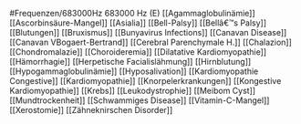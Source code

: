 #Frequenzen/683000Hz
683000 Hz (E)
[[Agammaglobulinämie]]
[[Ascorbinsäure-Mangel]]
[[Asialia]]
[[Bell-Palsy]]
[[Bellâ€™s Palsy]]
[[Blutungen]]
[[Bruxismus]]
[[Bunyavirus Infections]]
[[Canavan Disease]]
[[Canavan VBogaert-Bertrand]]
[[Cerebral Parenchymale H.]]
[[Chalazion]]
[[Chondromalazie]]
[[Choroideremia]]
[[Dilatative Kardiomyopathie]]
[[Hämorrhagie]]
[[Herpetische Facialislähmung]]
[[Hirnblutung]]
[[Hypogammaglobulinämie]]
[[Hyposalivation]]
[[Kardiomyopathie Congestive]]
[[Kardiomyopathie]]
[[Knorpelerkrankungen]]
[[Kongestive Kardiomyopathie]]
[[Krebs]]
[[Leukodystrophie]]
[[Meibom Cyst]]
[[Mundtrockenheit]]
[[Schwammiges Disease]]
[[Vitamin-C-Mangel]]
[[Xerostomie]]
[[Zähneknirschen Disorder]]